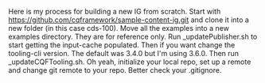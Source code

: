 Here is my process for building a new IG from scratch. Start with https://github.com/cqframework/sample-content-ig.git and clone it into a new folder (in this case cds-100). Move all the examples into a new examples directory. They are for reference only. Run _updatePublisher.sh to start getting the input-cache populated. Then if you want change the tooling-cli version. The default was 3.4.0 but I'm using 3.6.0. Then run _updateCQFTooling.sh. Oh yeah, initialize your local repo, set up a remote and change git remote to your repo. Better check your .gitignore. 